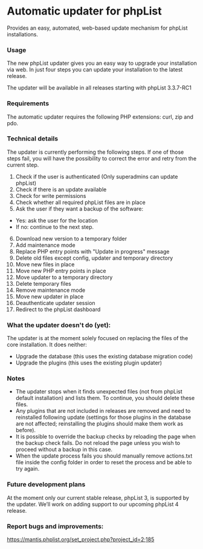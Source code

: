 # Automatic updater for phpList

Provides an easy, automated, web-based update mechanism for phpList installations.

### Usage

The new phpList updater gives you an easy way to upgrade your installation via web. In just four steps you can update your installation to the latest release. 

The updater will be available in all releases starting with phpList 3.3.7-RC1 

### Requirements

The automatic updater requires the following PHP extensions: curl, zip and pdo.

### Technical details

The updater is currently performing the following steps. If one of those steps fail, you will have the possibility to correct the error and retry from the current step.

1. Check if the user is authenticated (Only superadmins can update phpList)
2. Check if there is an update available
3. Check for write permissions
4. Check whether all required phpList files are in place
5. Ask the user if they want a backup of the software:
 - Yes: ask the user for the location
 - If no: continue to the next step.
  
6. Download new version to a temporary folder
7. Add maintenance mode
8. Replace PHP entry points with "Update in progress" message
9. Delete old files except config, updater and temporary directory
10. Move new files in place
11. Move new PHP entry points in place
12. Move updater to a temporary directory
13. Delete temporary files
14. Remove maintenance mode
15. Move new updater in place
16. Deauthenticate updater session
17. Redirect to the phpList dashboard

### What the updater doesn't do (yet):

The updater is at the moment solely focused on replacing the files of the core installation. It does neither:

- Upgrade the database (this uses the existing database migration code)
- Upgrade the plugins (this uses the existing plugin updater)

### Notes

- The updater stops when it finds unexpected files (not from phpList default installation) and lists them. To continue, you should delete these files.
- Any plugins that are not included in releases are removed and need to reinstalled following update (settings for those plugins in the database are not affected; reinstalling the plugins should make them work as before).
- It is possible to override the backup checks by reloading the page when the backup check fails. Do not reload the page unless you wish to proceed without a backup in this case.
- When the update process fails you should manually remove actions.txt file inside the config folder in order to reset the process and be able to try again.

### Future development plans

At the moment only our current stable release, phpList 3, is supported by the updater. We’ll work on adding support to our upcoming phpList 4 release.

### Report bugs and improvements: 
https://mantis.phplist.org/set_project.php?project_id=2;185

